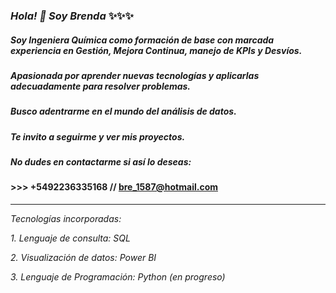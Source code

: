 ### *Hola! 👋 Soy Brenda* ✨✨✨


##### Soy Ingeniera Química como formación de base con marcada experiencia en Gestión, Mejora Continua, manejo de KPIs y Desvíos.

##### Apasionada por aprender nuevas tecnologías y aplicarlas adecuadamente para resolver problemas.

##### Busco adentrarme en el mundo del análisis de datos. 

##### Te invito a seguirme y ver mis proyectos.

##### No dudes en contactarme si así lo deseas:

####                 >>>         +5492236335168   //    bre_1587@hotmail.com

___

*Tecnologías incorporadas:*

*1.  Lenguaje de consulta: SQL*

*2.  Visualización de datos: Power BI*

*3.  Lenguaje de Programación: Python (en progreso)*


<!--
**VigBren/VigBren** is a ✨ _special_ ✨ repository because its `README.md` (this file) appears on your GitHub profile.

Here are some ideas to get you started:

- 🔭 I’m currently working on ...
- 🌱 I’m currently learning ...
- 👯 I’m looking to collaborate on ...
- 🤔 I’m looking for help with ...
- 💬 Ask me about ...
- 📫 How to reach me: ...
- 😄 Pronouns: ...
- ⚡ Fun fact: ...
-->
